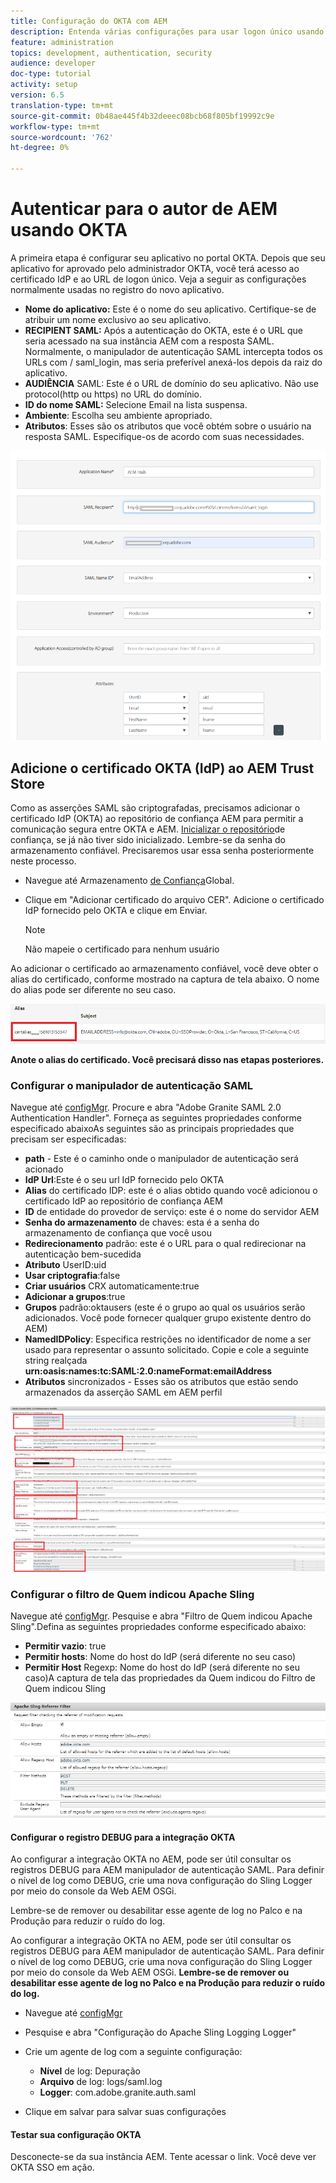 ```yaml
---
title: Configuração do OKTA com AEM
description: Entenda várias configurações para usar logon único usando okta
feature: administration
topics: development, authentication, security
audience: developer
doc-type: tutorial
activity: setup
version: 6.5
translation-type: tm+mt
source-git-commit: 0b48ae445f4b32deeec08bcb68f805bf19992c9e
workflow-type: tm+mt
source-wordcount: '762'
ht-degree: 0%

---
```



# Autenticar para o autor de AEM usando OKTA

A primeira etapa é configurar seu aplicativo no portal OKTA. Depois que seu aplicativo for aprovado pelo administrador OKTA, você terá acesso ao certificado IdP e ao URL de logon único. Veja a seguir as configurações normalmente usadas no registro do novo aplicativo.

* **Nome do aplicativo:** Este é o nome do seu aplicativo. Certifique-se de atribuir um nome exclusivo ao seu aplicativo.
* **RECIPIENT SAML:** Após a autenticação do OKTA, este é o URL que seria acessado na sua instância AEM com a resposta SAML. Normalmente, o manipulador de autenticação SAML intercepta todos os URLs com / saml_login, mas seria preferível anexá-los depois da raiz do aplicativo.
* **AUDIÊNCIA** SAML: Este é o URL de domínio do seu aplicativo. Não use protocol(http ou https) no URL do domínio.
* **ID do nome SAML:** Selecione Email na lista suspensa.
* **Ambiente**: Escolha seu ambiente apropriado.
* **Atributos**: Esses são os atributos que você obtém sobre o usuário na resposta SAML. Especifique-os de acordo com suas necessidades.


![aplicação de octa](assets/okta-app-settings-blurred.PNG)


## Adicione o certificado OKTA (IdP) ao AEM Trust Store

Como as asserções SAML são criptografadas, precisamos adicionar o certificado IdP (OKTA) ao repositório de confiança AEM para permitir a comunicação segura entre OKTA e AEM.
[Inicializar o repositório](http://localhost:4502/libs/granite/security/content/truststore.html)de confiança, se já não tiver sido inicializado.
Lembre-se da senha do armazenamento confiável. Precisaremos usar essa senha posteriormente neste processo.

* Navegue até Armazenamento [de Confiança](http://localhost:4502/libs/granite/security/content/truststore.html)Global.
* Clique em &quot;Adicionar certificado do arquivo CER&quot;. Adicione o certificado IdP fornecido pelo OKTA e clique em Enviar.

   >[!NOTE]
   >
   >Não mapeie o certificado para nenhum usuário

Ao adicionar o certificado ao armazenamento confiável, você deve obter o alias do certificado, conforme mostrado na captura de tela abaixo. O nome do alias pode ser diferente no seu caso.

![alias do certificado](assets/cert-alias.PNG)

**Anote o alias do certificado. Você precisará disso nas etapas posteriores.**

### Configurar o manipulador de autenticação SAML

Navegue até [configMgr](http://localhost:4502/system/console/configMgr).
Procure e abra &quot;Adobe Granite SAML 2.0 Authentication Handler&quot;.
Forneça as seguintes propriedades conforme especificado abaixoAs seguintes são as principais propriedades que precisam ser especificadas:

* **path** - Este é o caminho onde o manipulador de autenticação será acionado
* **IdP Url**:Este é o seu url IdP fornecido pelo OKTA
* **Alias** do certificado IDP: este é o alias obtido quando você adicionou o certificado IdP ao repositório de confiança AEM
* **ID** de entidade do provedor de serviço: este é o nome do servidor AEM
* **Senha do armazenamento** de chaves: esta é a senha do armazenamento de confiança que você usou
* **Redirecionamento** padrão: este é o URL para o qual redirecionar na autenticação bem-sucedida
* **Atributo** UserID:uid
* **Usar criptografia**:false
* **Criar usuários** CRX automaticamente:true
* **Adicionar a grupos**:true
* **Grupos** padrão:oktausers (este é o grupo ao qual os usuários serão adicionados. Você pode fornecer qualquer grupo existente dentro do AEM)
* **NamedIDPolicy**: Especifica restrições no identificador de nome a ser usado para representar o assunto solicitado. Copie e cole a seguinte string realçada **urn:oasis:names:tc:SAML:2.0:nameFormat:emailAddress**
* **Atributos** sincronizados - Esses são os atributos que estão sendo armazenados da asserção SAML em AEM perfil

![manipulador de autenticação de saml](assets/saml-authentication-settings-blurred.PNG)

### Configurar o filtro de Quem indicou Apache Sling

Navegue até [configMgr](http://localhost:4502/system/console/configMgr).
Pesquise e abra &quot;Filtro de Quem indicou Apache Sling&quot;.Defina as seguintes propriedades conforme especificado abaixo:

* **Permitir vazio**: true
* **Permitir hosts**: Nome do host do IdP (será diferente no seu caso)
* **Permitir Host** Regexp: Nome do host do IdP (será diferente no seu caso)A captura de tela das propriedades da Quem indicou do Filtro de Quem indicou Sling

![filtro de quem indicou](assets/sling-referrer-filter.PNG)

#### Configurar o registro DEBUG para a integração OKTA

Ao configurar a integração OKTA no AEM, pode ser útil consultar os registros DEBUG para AEM manipulador de autenticação SAML. Para definir o nível de log como DEBUG, crie uma nova configuração do Sling Logger por meio do console da Web AEM OSGi.

Lembre-se de remover ou desabilitar esse agente de log no Palco e na Produção para reduzir o ruído do log.

Ao configurar a integração OKTA no AEM, pode ser útil consultar os registros DEBUG para AEM manipulador de autenticação SAML. Para definir o nível de log como DEBUG, crie uma nova configuração do Sling Logger por meio do console da Web AEM OSGi.
**Lembre-se de remover ou desabilitar esse agente de log no Palco e na Produção para reduzir o ruído do log.**
* Navegue até [configMgr](http://localhost:4502/system/console/configMgr)

* Pesquise e abra &quot;Configuração do Apache Sling Logging Logger&quot;
* Crie um agente de log com a seguinte configuração:
   * **Nível** de log: Depuração
   * **Arquivo** de log: logs/saml.log
   * **Logger**: com.adobe.granite.auth.saml
* Clique em salvar para salvar suas configurações



#### Testar sua configuração OKTA

Desconecte-se da sua instância AEM. Tente acessar o link. Você deve ver OKTA SSO em ação.
